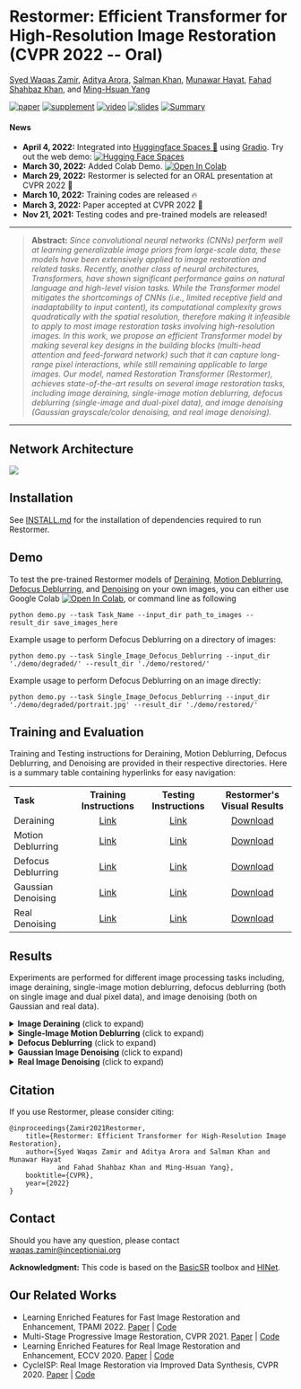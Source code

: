 
# Restormer: Efficient Transformer for High-Resolution Image Restoration (CVPR 2022 -- Oral)

[Syed Waqas Zamir](https://scholar.google.es/citations?user=WNGPkVQAAAAJ&hl=en), [Aditya Arora](https://adityac8.github.io/), [Salman Khan](https://salman-h-khan.github.io/), [Munawar Hayat](https://scholar.google.com/citations?user=Mx8MbWYAAAAJ&hl=en), [Fahad Shahbaz Khan](https://scholar.google.es/citations?user=zvaeYnUAAAAJ&hl=en), and [Ming-Hsuan Yang](https://scholar.google.com/citations?user=p9-ohHsAAAAJ&hl=en)

[![paper](https://img.shields.io/badge/arXiv-Paper-<COLOR>.svg)](https://arxiv.org/abs/2111.09881)
[![supplement](https://img.shields.io/badge/Supplementary-Material-red)](https://drive.google.com/file/d/1oKGON8vG4uDWMmZKqHeTMnFowhOubifK/view?usp=sharing)
[![video](https://img.shields.io/badge/Video-Presentation-F9D371)](https://www.youtube.com/watch?v=3mqu6N4_0pY&t)
[![slides](https://img.shields.io/badge/Presentation-Slides-B762C1)](https://drive.google.com/file/d/19wKhnQtr3mcD6IsLj0ZFSwCgIRKUkDQJ/view?usp=sharing)
[![Summary](https://img.shields.io/badge/Summary-Slide-87CEEB)](https://drive.google.com/file/d/1wyKAMLzJpDqHiF6AMsmnmGQC241GyT8q/view?usp=sharing)


#### News
- **April 4, 2022:** Integrated into [Huggingface Spaces 🤗](https://huggingface.co/spaces) using [Gradio](https://github.com/gradio-app/gradio). Try out the web demo: [![Hugging Face Spaces](https://img.shields.io/badge/%F0%9F%A4%97%20Hugging%20Face-Spaces-blue)](https://huggingface.co/spaces/swzamir/Restormer)
- **March 30, 2022:** Added Colab Demo. [![Open In Colab](https://colab.research.google.com/assets/colab-badge.svg)](https://colab.research.google.com/drive/1C2818h7KnjNv4R1sabe14_AYL7lWhmu6?usp=sharing)
- **March 29, 2022:** Restormer is selected for an ORAL presentation at CVPR 2022 :dizzy:
- **March 10, 2022:** Training codes are released :fire:
- **March 3, 2022:** Paper accepted at CVPR 2022 :tada: 
- **Nov 21, 2021:** Testing codes and pre-trained models are released!

<hr />

> **Abstract:** *Since convolutional neural networks (CNNs) perform well at learning generalizable image priors from large-scale data, these models have been extensively applied to image restoration and related tasks. Recently, another class of neural architectures, Transformers, have shown significant performance gains on natural language and high-level vision tasks. While the Transformer model mitigates the shortcomings of CNNs (i.e., limited receptive field and inadaptability to input content), its computational complexity grows quadratically with the spatial resolution, therefore making it infeasible to apply to most image restoration tasks involving high-resolution images. In this work, we propose an efficient Transformer model by making several key designs in the building blocks (multi-head attention and feed-forward network) such that it can capture long-range pixel interactions, while still remaining applicable to large images. Our model, named Restoration Transformer (Restormer), achieves state-of-the-art results on several image restoration tasks, including image deraining, single-image motion deblurring, defocus deblurring (single-image and dual-pixel data), and image denoising (Gaussian grayscale/color denoising, and real image denoising).* 
<hr />

## Network Architecture

<img src = "https://i.imgur.com/ulLoEig.png"> 

## Installation

See [INSTALL.md](INSTALL.md) for the installation of dependencies required to run Restormer.

## Demo

To test the pre-trained Restormer models of [Deraining](https://drive.google.com/drive/folders/1ZEDDEVW0UgkpWi-N4Lj_JUoVChGXCu_u), [Motion Deblurring](https://drive.google.com/drive/folders/1czMyfRTQDX3j3ErByYeZ1PM4GVLbJeGK), [Defocus Deblurring](https://drive.google.com/drive/folders/1bRBG8DG_72AGA6-eRePvChlT5ZO4cwJ4?usp=sharing), and [Denoising](https://drive.google.com/drive/folders/1Qwsjyny54RZWa7zC4Apg7exixLBo4uF0) on your own images, you can either use Google Colab [![Open In Colab](https://colab.research.google.com/assets/colab-badge.svg)](https://colab.research.google.com/drive/1C2818h7KnjNv4R1sabe14_AYL7lWhmu6?usp=sharing), or command line as following
```
python demo.py --task Task_Name --input_dir path_to_images --result_dir save_images_here
```
Example usage to perform Defocus Deblurring on a directory of images:
```
python demo.py --task Single_Image_Defocus_Deblurring --input_dir './demo/degraded/' --result_dir './demo/restored/'
```
Example usage to perform Defocus Deblurring on an image directly:
```
python demo.py --task Single_Image_Defocus_Deblurring --input_dir './demo/degraded/portrait.jpg' --result_dir './demo/restored/'
```

## Training and Evaluation

Training and Testing instructions for Deraining, Motion Deblurring, Defocus Deblurring, and Denoising are provided in their respective directories. Here is a summary table containing hyperlinks for easy navigation:

<table>
  <tr>
    <th align="left">Task</th>
    <th align="center">Training Instructions</th>
    <th align="center">Testing Instructions</th>
    <th align="center">Restormer's Visual Results</th>
  </tr>
  <tr>
    <td align="left">Deraining</td>
    <td align="center"><a href="deraining/README.md#training">Link</a></td>
    <td align="center"><a href="deraining/README.md#evaluation">Link</a></td>
    <td align="center"><a href="https://drive.google.com/drive/folders/1HcLc6v03q_sP_lRPcl7_NJmlB9f48TWU?usp=sharing">Download</a></td>
  </tr>
  <tr>
    <td>Motion Deblurring</td>
    <td align="center"><a href="motion_deblurring/README.md#training">Link</a></td>
    <td align="center"><a href="motion_deblurring/README.md#evaluation">Link</a></td>
    <td align="center"><a href="https://drive.google.com/drive/folders/1qla3HEOuGapv1hqBwXEMi2USFPB2qmx_?usp=sharing">Download</a></td>
  </tr>
  <tr>
    <td>Defocus Deblurring</td>
    <td align="center"><a href="defocus_deblurring/README.md#training">Link</a></td>
    <td align="center"><a href="defocus_deblurring/README.md#evaluation">Link</a></td>
    <td align="center"><a href="https://drive.google.com/drive/folders/1V_pLc9CZFe4vN7c4SxtXsXKi2FnLUt98?usp=sharing">Download</a></td>
  </tr>
  <tr>
    <td>Gaussian Denoising</td>
    <td align="center"><a href="denoising/README.md#training">Link</a></td>
    <td align="center"><a href="denoising/README.md#evaluation">Link</a></td>
    <td align="center"><a href="https://drive.google.com/drive/folders/1rEAHUBkA9uCe9Q0AzI5zkYxePSgxYDEG?usp=sharing">Download</a></td>
  </tr>
  <tr>
    <td>Real Denoising</td>
    <td align="center"><a href="denoising/README.md#training-1">Link</a></td>
    <td align="center"><a href="denoising/README.md#evaluation-1">Link</a></td>
    <td align="center"><a href="https://drive.google.com/file/d/1CsEiN6R0hlmEoSTyy48nnhfF06P5aRR7/view?usp=sharing">Download</a></td>
  </tr>
</table>

## Results
Experiments are performed for different image processing tasks including, image deraining, single-image motion deblurring, defocus deblurring (both on single image and dual pixel data), and image denoising (both on Gaussian and real data). 

<details>
<summary><strong>Image Deraining</strong> (click to expand) </summary>

<img src = "https://i.imgur.com/mMoqYJi.png"> 
</details>

<details>
<summary><strong>Single-Image Motion Deblurring</strong> (click to expand) </summary>

<p align="center"><img src = "https://i.imgur.com/htagDSl.png" width="400"></p></details>

<details>
<summary><strong>Defocus Deblurring</strong> (click to expand) </summary>

S: single-image defocus deblurring.
D: dual-pixel defocus deblurring.

<img src = "https://i.imgur.com/sfKnLG2.png"> 
</details>


<details>
<summary><strong>Gaussian Image Denoising</strong> (click to expand) </summary>

Top super-row: learning a single model to handle various noise levels.
Bottom super-row: training a separate model for each noise level.

<table>
  <tr>
    <td> <img src = "https://i.imgur.com/4vzV8Qy.png" width="400"> </td>
    <td> <img src = "https://i.imgur.com/Sx986Xs.png" width="500"> </td>
  </tr>
  <tr>
    <td><p align="center"><b>Grayscale</b></p></td>
    <td><p align="center"><b>Color</b></p></td>
  </tr>
</table>
</details>

<details>
<summary><strong>Real Image Denoising</strong> (click to expand) </summary>

<img src = "https://i.imgur.com/6v5PRxj.png">
</details>

## Citation
If you use Restormer, please consider citing:

    @inproceedings{Zamir2021Restormer,
        title={Restormer: Efficient Transformer for High-Resolution Image Restoration}, 
        author={Syed Waqas Zamir and Aditya Arora and Salman Khan and Munawar Hayat 
                and Fahad Shahbaz Khan and Ming-Hsuan Yang},
        booktitle={CVPR},
        year={2022}
    }


## Contact
Should you have any question, please contact waqas.zamir@inceptioniai.org


**Acknowledgment:** This code is based on the [BasicSR](https://github.com/xinntao/BasicSR) toolbox and [HINet](https://github.com/megvii-model/HINet). 

## Our Related Works
- Learning Enriched Features for Fast Image Restoration and Enhancement, TPAMI 2022. [Paper](https://www.waqaszamir.com/publication/zamir-2022-mirnetv2/) | [Code](https://github.com/swz30/MIRNetv2)
- Multi-Stage Progressive Image Restoration, CVPR 2021. [Paper](https://arxiv.org/abs/2102.02808) | [Code](https://github.com/swz30/MPRNet)
- Learning Enriched Features for Real Image Restoration and Enhancement, ECCV 2020. [Paper](https://arxiv.org/abs/2003.06792) | [Code](https://github.com/swz30/MIRNet)
- CycleISP: Real Image Restoration via Improved Data Synthesis, CVPR 2020. [Paper](https://arxiv.org/abs/2003.07761) | [Code](https://github.com/swz30/CycleISP)
